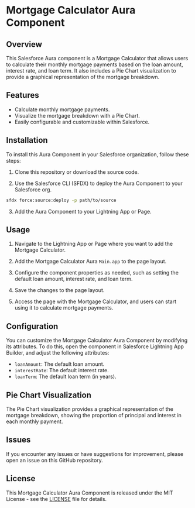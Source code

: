 # Mortgage Calculator Aura Component

## Overview

This Salesforce Aura component is a Mortgage Calculator that allows users to calculate their monthly mortgage payments based on the loan amount, interest rate, and loan term. It also includes a Pie Chart visualization to provide a graphical representation of the mortgage breakdown.

## Features

- Calculate monthly mortgage payments.
- Visualize the mortgage breakdown with a Pie Chart.
- Easily configurable and customizable within Salesforce.

## Installation

To install this Aura Component in your Salesforce organization, follow these steps:

1. Clone this repository or download the source code.

2. Use the Salesforce CLI (SFDX) to deploy the Aura Component to your Salesforce org.

```bash
sfdx force:source:deploy -p path/to/source
```

3. Add the Aura Component to your Lightning App or Page.

## Usage

1. Navigate to the Lightning App or Page where you want to add the Mortgage Calculator.

2. Add the Mortgage Calculator Aura `Main.app` to the page layout.

3. Configure the component properties as needed, such as setting the default loan amount, interest rate, and loan term.

4. Save the changes to the page layout.

5. Access the page with the Mortgage Calculator, and users can start using it to calculate mortgage payments.

## Configuration

You can customize the Mortgage Calculator Aura Component by modifying its attributes. To do this, open the component in Salesforce Lightning App Builder, and adjust the following attributes:

- `loanAmount`: The default loan amount.
- `interestRate`: The default interest rate.
- `loanTerm`: The default loan term (in years).

## Pie Chart Visualization

The Pie Chart visualization provides a graphical representation of the mortgage breakdown, showing the proportion of principal and interest in each monthly payment.

## Issues

If you encounter any issues or have suggestions for improvement, please open an issue on this GitHub repository.

## License

This Mortgage Calculator Aura Component is released under the MIT License - see the [LICENSE](LICENSE) file for details.

